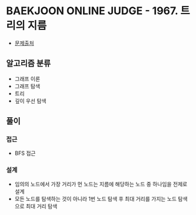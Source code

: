 # BAEKJOON ONLINE JUDGE - 1967. 트리의 지름

- [문제출처](https://www.acmicpc.net/problem/1967 '1967. 트리의 지름')

## 알고리즘 분류

- 그래프 이론
- 그래프 탐색
- 트리
- 깊이 우선 탐색

## 풀이

### 접근

- BFS 접근

### 설계

- 임의의 노드에서 가장 거리가 먼 노드는 지름에 해당하는 노드 중 하나임을 전제로 설계
- 모든 노드를 탐색하는 것이 아니라 1번 노드 탐색 후 최대 거리를 가지는 노드 탐색으로 최대 거리 탐색
